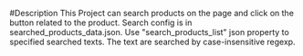 #Description
This Project can search products on the page and click on the button related to the product.
Search config is in searched_products_data.json. Use "search_products_list" json property to specified searched texts.
The text are searched by case-insensitive regexp. 
